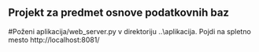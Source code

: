 ## Projekt za predmet osnove podatkovnih baz


#Poženi aplikacija/web_server.py v direktoriju ..\aplikacija. Pojdi na spletno mesto http://localhost:8081/